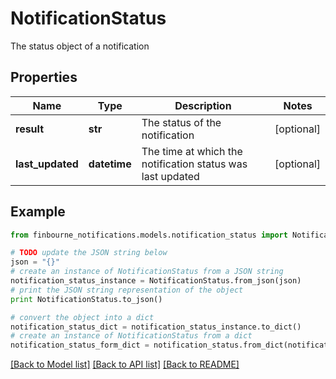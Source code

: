 # NotificationStatus

The status object of a notification

## Properties
Name | Type | Description | Notes
------------ | ------------- | ------------- | -------------
**result** | **str** | The status of the notification | [optional] 
**last_updated** | **datetime** | The time at which the notification status was last updated | [optional] 

## Example

```python
from finbourne_notifications.models.notification_status import NotificationStatus

# TODO update the JSON string below
json = "{}"
# create an instance of NotificationStatus from a JSON string
notification_status_instance = NotificationStatus.from_json(json)
# print the JSON string representation of the object
print NotificationStatus.to_json()

# convert the object into a dict
notification_status_dict = notification_status_instance.to_dict()
# create an instance of NotificationStatus from a dict
notification_status_form_dict = notification_status.from_dict(notification_status_dict)
```
[[Back to Model list]](../README.md#documentation-for-models) [[Back to API list]](../README.md#documentation-for-api-endpoints) [[Back to README]](../README.md)


